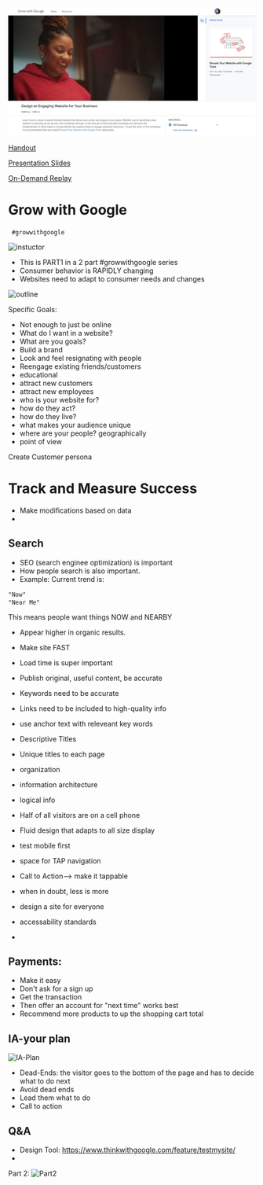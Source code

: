 ![example](https://github.com/EO4wellness/T-I-L/blob/main/Events/Google/2021-10-05-grow-with-google_website-tips.jpg)

[Handout](https://github.com/EO4wellness/T-I-L/blob/main/Events/Google/Design%20an%20Engaging%20Website%20for%20Your%20Business.pdf)

[Presentation Slides](https://docs.google.com/presentation/d/1yAjenc2Ypg1AX38RDTa3mZyXy4JaJa1VudKvqrGdGbE/edit#slide=id.g542f3fa4f3_0_2516)

[On-Demand Replay](https://www.youtube.com/watch?v=V3TbTEEH55M&t=335s)

# Grow with Google 
``` #growwithgoogle```

![instuctor](https://github.com/EO4wellness/T-I-L/blob/main/Events/Google/Part1.jpg)

* This is PART1 in a 2 part #growwithgoogle series
* Consumer behavior is RAPIDLY changing
* Websites need to adapt to consumer needs and changes 


![outline](https://github.com/EO4wellness/T-I-L/blob/main/Events/Google/what-makes-a-good-website.jpg)

Specific Goals: 
* Not enough to just be online
* What do I want in a website?
* What are you goals?
* Build a brand
* Look and feel resignating with people
* Reengage existing friends/customers 
* educational 
* attract new customers
* attract new employees 
* who is your website for? 
* how do they act?  
* how do they live? 
* what makes your audience unique 
* where are your people?  geographically
* point of view 


Create Customer persona
![]()

# Track and Measure Success 
* Make modifications based on data 
* 

## Search 
* SEO (search enginee optimization) is important
* How people search is also important.
* Example: Current trend is: 
```
"Now"
"Near Me" 
```
This means people want things NOW and NEARBY
* Appear higher in organic results. 
* Make site FAST
* Load time is super important 
* Publish original, useful content, be accurate
* Keywords need to be accurate 
* Links need to be included to high-quality info 
* use anchor text with releveant key words 
* Descriptive Titles
* Unique titles to each page
* organization
* information architecture
* logical info 
* Half of all visitors are on a cell phone 


* Fluid design that adapts to all size display
* test mobile first 
* space for TAP navigation 
* Call to Action--> make it tappable 
* when in doubt, less is more 
* design a site for everyone 
* accessability standards 
* 

## Payments: 
* Make it easy
* Don't ask for a sign up 
* Get the transaction 
* Then offer an account for "next time" works best 
* Recommend more products to up the shopping cart total 

## IA-your plan
![IA-Plan]()

* Dead-Ends: the visitor goes to the bottom of the page and has to decide what to do next
* Avoid dead ends
* Lead them what to do
* Call to action 

## Q&A
* Design Tool: https://www.thinkwithgoogle.com/feature/testmysite/  
* 

Part 2: 
![Part2]()
